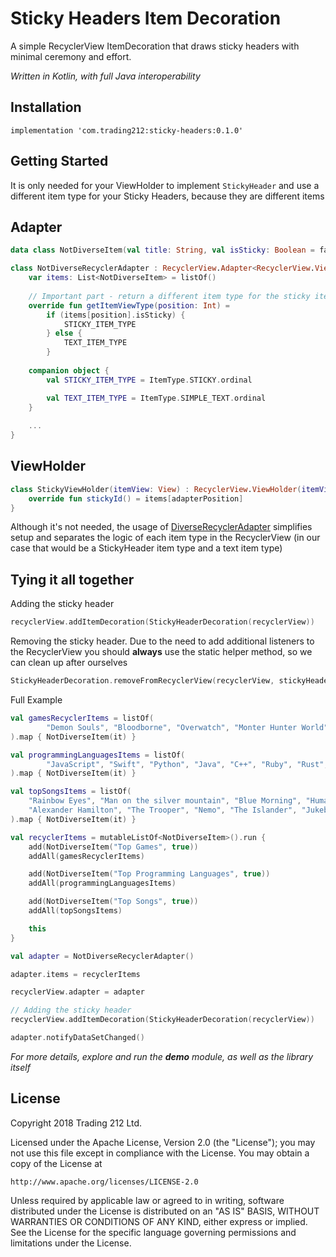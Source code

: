 # Sticky Headers Item Decoration

A simple RecyclerView ItemDecoration that draws sticky headers with minimal ceremony and effort.

*Written in Kotlin, with full Java interoperability*

## Installation

```implementation 'com.trading212:sticky-headers:0.1.0'```

## Getting Started

It is only needed for your ViewHolder to implement `StickyHeader` and use a different item type for your Sticky Headers, because they are different items

## Adapter
```kotlin
data class NotDiverseItem(val title: String, val isSticky: Boolean = false)

class NotDiverseRecyclerAdapter : RecyclerView.Adapter<RecyclerView.ViewHolder>() {
    var items: List<NotDiverseItem> = listOf()
    
    // Important part - return a different item type for the sticky item 
    override fun getItemViewType(position: Int) =
        if (items[position].isSticky) {
            STICKY_ITEM_TYPE
        } else {
            TEXT_ITEM_TYPE
        }
        
    companion object {
        val STICKY_ITEM_TYPE = ItemType.STICKY.ordinal

        val TEXT_ITEM_TYPE = ItemType.SIMPLE_TEXT.ordinal
    }
    
    ...
}
```

## ViewHolder
```kotlin
class StickyViewHolder(itemView: View) : RecyclerView.ViewHolder(itemView), StickyHeader<String> {
    override fun stickyId() = items[adapterPosition]
}
```

Although it's not needed, the usage of [DiverseRecyclerAdapter](https://github.com/Trading212/DiverseRecyclerAdapter) simplifies setup and separates the logic of each item type in the RecyclerView (in our case that would be a StickyHeader item type and a text item type)

## Tying it all together

Adding the sticky header
```kotlin
recyclerView.addItemDecoration(StickyHeaderDecoration(recyclerView))
```

Removing the sticky header. Due to the need to add additional listeners to the RecyclerView you should **always** use the static helper method, so we can clean up after ourselves
```kotlin
StickyHeaderDecoration.removeFromRecyclerView(recyclerView, stickyHeaderDecoration)
```

Full Example
```kotlin
val gamesRecyclerItems = listOf(
        "Demon Souls", "Bloodborne", "Overwatch", "Monter Hunter World", "God of War", "WoW", "LoL", "OSU!", "Horizon", "Zelda", "CS"
).map { NotDiverseItem(it) }

val programmingLanguagesItems = listOf(
        "JavaScript", "Swift", "Python", "Java", "C++", "Ruby", "Rust", "Lisp (EW.)", "Haskell", "F#", "SQL", "C#"
).map { NotDiverseItem(it) }

val topSongsItems = listOf(
    "Rainbow Eyes", "Man on the silver mountain", "Blue Morning", "Human", "Try it out", "Sitting on the dock",
    "Alexander Hamilton", "The Trooper", "Nemo", "The Islander", "Jukebox Hero"
).map { NotDiverseItem(it) }

val recyclerItems = mutableListOf<NotDiverseItem>().run {
    add(NotDiverseItem("Top Games", true))
    addAll(gamesRecyclerItems)

    add(NotDiverseItem("Top Programming Languages", true))
    addAll(programmingLanguagesItems)

    add(NotDiverseItem("Top Songs", true))
    addAll(topSongsItems)

    this
}

val adapter = NotDiverseRecyclerAdapter()

adapter.items = recyclerItems

recyclerView.adapter = adapter

// Adding the sticky header
recyclerView.addItemDecoration(StickyHeaderDecoration(recyclerView))

adapter.notifyDataSetChanged()
```

*For more details, explore and run the **demo** module, as well as the library itself*

## License

Copyright 2018 Trading 212 Ltd.

Licensed under the Apache License, Version 2.0 (the "License");
you may not use this file except in compliance with the License.
You may obtain a copy of the License at

    http://www.apache.org/licenses/LICENSE-2.0

Unless required by applicable law or agreed to in writing, software
distributed under the License is distributed on an "AS IS" BASIS,
WITHOUT WARRANTIES OR CONDITIONS OF ANY KIND, either express or implied.
See the License for the specific language governing permissions and
limitations under the License.
